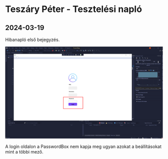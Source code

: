 # Teszáry Péter - Tesztelési napló

## 2024-03-19

Hibanapló első bejegyzés.

![alt text](<../.vitepress/dist/assets/img/Pasted image 20240319054723.png>)

A login oldalon a PasswordBox nem kapja meg ugyan azokat a beállításokat mint a többi mező. 